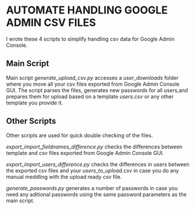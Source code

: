 # AUTOMATE HANDLING GOOGLE ADMIN CSV FILES

I wrote these 4 scripts to simplify handling csv data for Google Admin Console.

## Main Script

Main script *generate_upload_csv.py* accesses a *user_downloads* folder where you
move all your csv files exported from Google Admin Console GUI. 
The script parses the files, generates new passwords for all users,and prepares them
for upload based on a template *users.csv* or any other template you provide it.

## Other Scripts

Other scripts are used for quick double checking of the files. 

*export_import_fieldnames_difference.py* checks the differences between template and csv files
exported from Google Admin Console GUI.

*export_import_users_difference.py* checks the differences in users between the exported csv files
and your *users_to_upload.csv* in case you do any manual meddling with the upload ready csv file.

*generate_passwords.py* generates a number of passwords in case you need any aditional passwords
using the same password parameters as the main script.